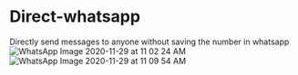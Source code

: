 # Direct-whatsapp
Directly send messages to anyone without saving the number in whatsapp
![WhatsApp Image 2020-11-29 at 11 02 24 AM](https://user-images.githubusercontent.com/74194969/100534336-a18c9d00-3233-11eb-81ea-3e6dea78d999.jpeg)
![WhatsApp Image 2020-11-29 at 11 09 54 AM](https://user-images.githubusercontent.com/74194969/100534337-a2bdca00-3233-11eb-8626-456bd31dbcae.jpeg)
